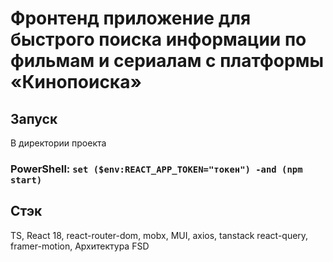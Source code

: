 # Фронтенд приложение для быстрого поиска информации по фильмам и сериалам с платформы «Кинопоиска»

## Запуск

В директории проекта
### PowerShell: `set ($env:REACT_APP_TOKEN="токен") -and (npm start)`

## Стэк
TS, React 18, react-router-dom, mobx, MUI, axios, tanstack react-query, framer-motion, Архитектура FSD
